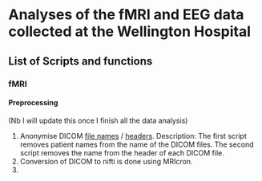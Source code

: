 # Analyses of the fMRI and EEG data collected at the Wellington Hospital

## List of Scripts and functions

### fMRI

#### Preprocessing
 
 (Nb I will update this once I finish all the data analysis)

1) Anonymise DICOM [file names](https://github.com/Davi93/raindrop_analyses_fmri_eeg/blob/main/fmri/preprocessing/anonymise_data_fnames.ipynb) / [headers](https://github.com/Davi93/raindrop_analyses_fmri_eeg/blob/main/fmri/preprocessing/anonymise_data_headers.ipynb). 
Description: The first script removes patient names from the name of the DICOM files. The second script removes the name from the header of each DICOM file.
2) Conversion of DICOM to nifti is done using MRIcron.
3) 
